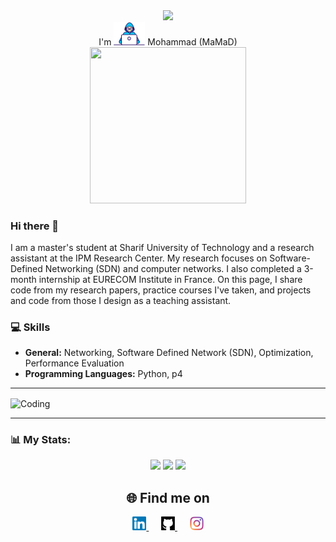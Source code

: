 <div align="center">
    <img src="https://capsule-render.vercel.app/api?type=waving&color=gradient&customColorList=6&height=120&section=header&text=Hello&fontSize=32&animation=fadeIn&fontAlignY=30">
</div>  
<div align="center">
    I'm 
     <img src="https://raw.githubusercontent.com/dev-akshat/archive/main/images/gifs/others/dev_boy.gif" width="50">
    Mohammad (MaMaD)
</div>

<div align="center">
<img src="https://github.com/user-attachments/assets/54be7e7a-6e07-4bd0-8592-2ff2ad5394dd" width="250" height="250" />
</div>

### Hi there 👋
I am a master's student at Sharif University of Technology and a research assistant at the IPM Research Center. My research focuses on Software-Defined Networking (SDN) and computer networks. I also completed a 3-month internship at EURECOM Institute in France. On this page, I share code from my research papers, practice courses I've taken, and projects and code from those I design as a teaching assistant.

### 💻 Skills

- **General:** Networking, Software Defined Network (SDN), Optimization, Performance Evaluation
- **Programming Languages:** Python, p4

<hr/>

<img align="center" width="1000" src="https://www.mygo.ge/uploads/blog/1584023795.jpg" alt="Coding">

<hr/>

### 📊 My Stats:

<p align="center">
<img height="180em" src="https://github-readme-stats.vercel.app/api?username=mmdsbri98&show_icons=true&theme=react&background=0d1117&&hide_border=true&date_format=M%20j%5B%2C%20Y%5D&&count_private=true&include_all_commits=true" />
<img height="180em" src="https://github-readme-stats.vercel.app/api/top-langs/?username=mmdsbri98&theme=react&hide_border=false&include_all_commits=true&count_private=true&layout=compact"/>
<img height="180em" src="https://github-readme-streak-stats.herokuapp.com/?user=mmdsbri98&theme=react&background=0d1117&hide_border=true&date_format=M%20j%5B%2C%20Y%5D&count_private=true"/>
</p>



<h2 align="center">🌐 Find me on</h2>

<p align="center">
  <a href="https://www.linkedin.com/in/mmdsbri98">
    <img  alt="Linkedin" width="22px" src="https://raw.githubusercontent.com/dev-akshat/archive/main/images/svgs/social_media/linkedin.svg"/>
  </a>
  &nbsp&nbsp&nbsp&nbsp
  <a href="https://github.com/mmdsbri98">
    <img alt="GitHub" width="22px" src="https://raw.githubusercontent.com/dev-akshat/archive/main/images/svgs/social_media/github.svg"/>
  </a>
  &nbsp&nbsp&nbsp&nbsp
  <a href="https://www.instagram.com/mmdsbri98">
    <img  alt="Instagram" width="22px" src="https://raw.githubusercontent.com/dev-akshat/archive/main/images/svgs/social_media/instagram.svg"/>
  </a>
</p>
<!--
**mmdsbri98/mmdsbri98** is a ✨ _special_ ✨ repository because its `README.md` (this file) appears on your GitHub profile.

Here are some ideas to get you started:

- 🔭 I’m currently working on ...
- 🌱 I’m currently learning ...
- 👯 I’m looking to collaborate on ...
- 🤔 I’m looking for help with ...
- 💬 Ask me about ...
- 📫 How to reach me: ...
- 😄 Pronouns: ...
- ⚡ Fun fact: ...
-->
